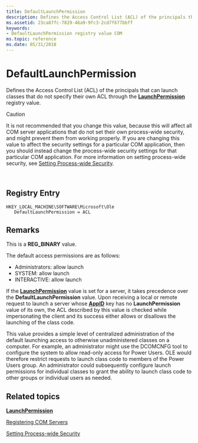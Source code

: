 ```yaml
---
title: DefaultLaunchPermission
description: Defines the Access Control List (ACL) of the principals that can launch classes that do not specify their own ACL through the LaunchPermission registry value.
ms.assetid: 23ca87fc-7829-46a9-9fc3-2cd7f677bbff
keywords:
- DefaultLaunchPermission registry value COM
ms.topic: reference
ms.date: 05/31/2018
---
```


# DefaultLaunchPermission

Defines the Access Control List (ACL) of the principals that can launch classes that do not specify their own ACL through the [**LaunchPermission**](launchpermission.md) registry value.

> [!Caution]  
> It is not recommended that you change this value, because this will affect all COM server applications that do not set their own process-wide security, and might prevent them from working properly. If you are changing this value to affect the security settings for a particular COM application, then you should instead change the process-wide security settings for that particular COM application. For more information on setting process-wide security, see [Setting Process-wide Security](setting-processwide-security.md).

 

## Registry Entry

```
HKEY_LOCAL_MACHINE\SOFTWARE\Microsoft\Ole
   DefaultLaunchPermission = ACL
```

## Remarks

This is a **REG\_BINARY** value.

The default access permissions are as follows:

-   Administrators: allow launch
-   SYSTEM: allow launch
-   INTERACTIVE: allow launch

If the [**LaunchPermission**](launchpermission.md) value is set for a server, it takes precedence over the **DefaultLaunchPermission** value. Upon receiving a local or remote request to launch a server whose [**AppID**](appid-key.md) key has no **LaunchPermission** value of its own, the ACL described by this value is checked while impersonating the client and its success either allows or disallows the launching of the class code.

This value provides a simple level of centralized administration of the default launching access to otherwise unadministered classes on a computer. For example, an administrator might use the DCOMCNFG tool to configure the system to allow read-only access for Power Users. OLE would therefore restrict requests to launch class code to members of the Power Users group. An administrator could subsequently configure launch permissions for individual classes to grant the ability to launch class code to other groups or individual users as needed.

## Related topics

<dl> <dt>

[**LaunchPermission**](launchpermission.md)
</dt> <dt>

[Registering COM Servers](registering-com-servers.md)
</dt> <dt>

[Setting Process-wide Security](setting-processwide-security.md)
</dt> </dl>

 

 




